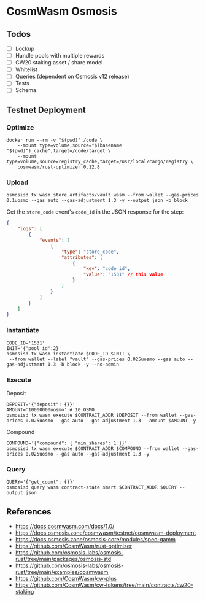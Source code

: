 # CosmWasm Osmosis

## Todos

- [ ] Lockup
- [ ] Handle pools with multiple rewards
- [ ] CW20 staking asset / share model
- [ ] Whitelist
- [ ] Queries (dependent on Osmosis v12 release)
- [ ] Tests
- [ ] Schema

## Testnet Deployment

### Optimize

```shell
docker run --rm -v "$(pwd)":/code \
    --mount type=volume,source="$(basename "$(pwd)")_cache",target=/code/target \
    --mount type=volume,source=registry_cache,target=/usr/local/cargo/registry \
    cosmwasm/rust-optimizer:0.12.8
```

### Upload

```
osmosisd tx wasm store artifacts/vault.wasm --from wallet --gas-prices 0.1uosmo --gas auto --gas-adjustment 1.3 -y --output json -b block
```

Get the `store_code` event's `code_id` in the JSON response for the step:

```json
{
	"logs": [
		{
			"events": [
				{
					"type": "store_code",
					"attributes": [
						{
							"key": "code_id",
							"value": "1531" // this value
						}
					]
				}
			]
		}
	]
}
```


### Instantiate

```shell
CODE_ID='1531'
INIT='{"pool_id":2}'
osmosisd tx wasm instantiate $CODE_ID $INIT \
 --from wallet --label "vault" --gas-prices 0.025uosmo --gas auto --gas-adjustment 1.3 -b block -y --no-admin
```

### Execute

Deposit

```shell
DEPOSIT='{"deposit": {}}'
AMOUNT='10000000uosmo' # 10 OSMO
osmosisd tx wasm execute $CONTRACT_ADDR $DEPOSIT --from wallet --gas-prices 0.025uosmo --gas auto --gas-adjustment 1.3 --amount $AMOUNT -y
```

Compound

```shell
COMPOUND='{"compound": { "min_shares": 1 }}'
osmosisd tx wasm execute $CONTRACT_ADDR $COMPOUND --from wallet --gas-prices 0.025uosmo --gas auto --gas-adjustment 1.3 -y
```

### Query

```shell
QUERY='{"get_count": {}}'
osmosisd query wasm contract-state smart $CONTRACT_ADDR $QUERY --output json
```

## References

- https://docs.cosmwasm.com/docs/1.0/
- https://docs.osmosis.zone/cosmwasm/testnet/cosmwasm-deployment
- https://docs.osmosis.zone/osmosis-core/modules/spec-gamm
- https://github.com/CosmWasm/rust-optimizer
- https://github.com/osmosis-labs/osmosis-rust/tree/main/packages/osmosis-std
- https://github.com/osmosis-labs/osmosis-rust/tree/main/examples/cosmwasm
- https://github.com/CosmWasm/cw-plus
- https://github.com/CosmWasm/cw-tokens/tree/main/contracts/cw20-staking